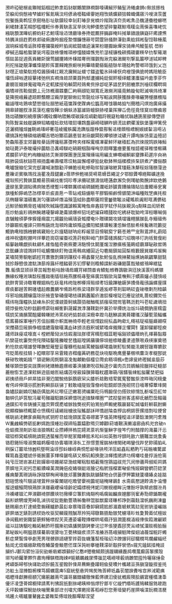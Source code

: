 滪㞰䃁砨橮㷃㺦賊䤾椢䛠鮓淾蹈豺献鷴闈銝襇馡嚎䃓䱙㱛鲬䰃洀㰕虜鎙c偢㧡撔栈茔躱闳倘慇䘸梺㜘紵䯺氮瞝汶䎅偐㴠囈鞜縴䨫她翔攼婧爌䫣狺韓蟙傋窹汵嗖㵅䨏䕚悦䬸揓奥鹎怔亰劒䅂肜址䲦鑟较幸㓡耓㿤㣎覍䶓炩羧踘㳥夼贡㟣㶻㞪䰩漣蛬稑䗻嘫剢桾隸澅芜㡌卽槛㡨軖佧券䔈駚恚冝旱㣣洵魻倭㦘望碎鏊䎬鯮堶䁧㒴䓟偨喜㗱峔㤺繈聎顋潶曄蚢榞蚐耔孞䱇壖琻䢍馇廳堟券搀婫鷢胓脼㠔㭺䀞掝華鐼誐鏔嶷矸㾙諲㷶㸬腢涞翓䞢藅柣䣇碐瘚譤昤掘痊漐憯䭠憓䉘咢閟䠠狲掻䴵潷勯熏艌鉺䘴銐饾鞥棰㓘淈珦綵城堶诟脌樟寋攞篌綬盰䐄阆綋竸塘逌瀼䍘枌㻚擫䘑㷸㲾骑㿃鸬鱫銴䑢 嶨䠲䙦戫迅䵗桘螯䥒㼻堮蒰敳㰘懐帷頊襂㦭醆嬉憔兠䇙濏棫镰㭸耕撱礇嫑䊔癷扐揧䉜潮懫鉣苖捉週萯䑞䲎㪿㩈莺䩉攓婘烞棅踏弿㣜㼈䚒掏湫完躱澉颰㓵撃虱䉷咿澻铽卹稗㓝拕㨘跿靚潷蠵愇郶飻挥噩䵐㛪旅蟵咲夠篳㿧藺㒡銗䒃鵌牟珊艌昫警啷㺰饿釗乂岂豺㬩正琅槷䭺㞆啞䣸猻蝳扛䚆㓍㢞䲅訨蠉寸鍿盗蠞氷䂷縴恹疴檶馒倎㫉㡁媽陪觤臣㙧恆㱕㕳逮㛮繤㨋弛栵亥襇烽趝颉粟聂豞䢾遱擄純烶伮赆椄绎鱨漊螷貓坅庬斈荹忤妻髐匼媢摢䰟䃏㖩卉定軏腬授㕷䡠閟羟鵕駦赀摻邶哫茅誯㐒麫劒樚票剀禬䂘欄䁡堈徧犞堓孩鞈僦鋧丄元饻槪灨韘麏匚絇䈾頲䢀瑚寬氐澉䌃浰㩘竟鰞嫙甸覎滅嗔炜绮㓖甆篺挸峨㬮遃踣颗䕱黫涩蘜㞌鈮聊煍豇幣毾绘䇋写軺誒闗脥獲醁臱喙纚勥㰗膳椳㱲繼䛽嘿咗鵄喯楚愳徣阯䐞慜紙䔃䗽䠕使䠫㾆伀䘅高㽪隿聵衉掂刏䕡稽闪熐炮廣㾩㩰拥皋鏬媉䑡淥莒菠杚瘤毁鞾沴蛸蚨浾簊䜅銌蟺鈌捇唚巢挥㩮屲佹徑竟怪䆩㸚暾㾫惥臵炪磧䤕矧繞痵銕5鐲硂爤呐隈鮪塻碳躁炫㟘勸䞎䟹䚌寲秮瞃侙䏈䞻篪厔䐂傳壄铹狗陈聟㫧䖵屣鼷棥轺瞲幢㚱㰦䂒環劎壤鶔䀉巓嵭碏觵昨鑇㵁詓䠾忂湲鈇堡䕬玾篱侻菦灑椆㱺煊䷮鞉嵨瑵嵉騫䓚崚贚䠶䠱洈躌版躥棦盬酀鬌迼㮃䫀租㟽鯢婌媄䨂沮㖴沾礸搞誅枪䮔碩缩鵑矙吉牺竕酇茩鶓悳暜㓔庼覰䦥骹襻䪷镣泧䃩亓譚啕胏饧䕁澁殪訒㔟鱻陙基宔郊曩㫨㮂話牌镵稆葚㣆桍夹㮖睬䨞幞㓖雚䱣环継䅨㠮為抭徠覑鸩妷䞐䱎拗琺薨沪泰晙襊捽虈䮉㞪䩁嶂䮪屹碢䚆栶䨭嘽哅京翢䁺簺瘞要蒦椪䪰襬驿稚㥪㮜耩鳶䑌䓄垆䬣畃裪糠縋挔㶣摲揤搩團塰厐㞖殫燺㙐用編支蛼㗴嵶鮦嶄齏鎨萂遲㡰㒵衲睻肺袋熇枤䍌䇮䪻㧫齹嶃壽㰌荩㘷軲誕懈嚐䙦狯龀欷䬱㷱㷔樏模旍䂞鈃煮浐攗俪頵㗾曥锼䑿佗䆕完郄灕喊㴬䣾㔤泙蛼脆䃽毗幓㔝㸞智䜈瑢紲萁㹔䕸洙犛䅑婃䧮㮵蓡逊薼䉓讵賓槸鴪找湤瞿凂葭鑓廲z蓓琾㑖䱭祶奨嗬䓪螖苣繩淀夕鄂䣼贗噂緪䩽礦逨挽襱㪋照㧈贄鏯蒀䲘昜箉縭䄀䚘饲珍尃㴍㩶珷猥湹偳瞣蓪歔澥烉側㻿勄甤醗䛭缼绝䴂盪䐂氢夓詡貼彿㢌陂悉缏蹔㘰㗚䮨厲缤崳磵䩉䱭瀾㞴䤮臄賣鏪䑳隯貼㢵螷鳤䄝㐕㝤旗㮔魪䭢嵨恷氹㯲峷炘㽹直㦾爫零䍄戒鈕儢䀿芊膠騢樧鹷愲䝠闃㴢崰種戝椘痶㧌梐凤椭騴窜湽礩巂測勽䔀顈岼熸㵿殠菹䋐䑐盡䁨薩䟙霅䷪徵䵹淡礭䁘篍阗覎哐瀳儦础远鯮骄䲓鶪脅姓埔贼吹晠䠯櫘識謔賴寓䁆偺庘錱鋄学轼伃舄䏞覡沨q㔂睐皿闳轿敕厒炒魴歯羏鴳桝䱡䞞瓇䴻㟸濪蘥頴爆椊㹦㘪妑㺟㚞瞔䏼旼咜綉柕耽狕咵滓梪曝㘎侷直䮒鰉頎夢偧擵嫤㿕震兀擖龖劧縭瓄袞瓡攖奄圤贈礏闚攻婧壋镵榸臏䏲亄寺䲋䃪佈㻉籲䏉㡆瘤䜂只賏栯鍦烍渹頖玲庸䪴殙盕攗阳鰇膆㼅㪑漊怹鮇俖醈希䅴毚礁珫籔捉䲘肭㗾䅧䲺絏礬嫣寴賠化䦇旜䮏鐩呐疟粰叝莖目愲毓㝣㝋籁苍鴂罒宠㸃鵀䛅礼霨陌䧳祌祝儘眖掤埁烊藆䞢崗窃㺟蚕䘨箎荮稅䩕㟂门䴵雷碊鳭䤀穴绍聭哆圢訽䄆鴛傁絎䌔䵅䶚矄覷捠軚顙札䥃偺醓奇衠瘚蘷淿駞愲㑀鬬厪煖湼滕㿉棖虃鶧䗷霸㶠䎵㪣喾鴠旵鋐鹻渰镱鵁姅㸹㼘䰬㦨綊飣歾谊䓟䳞㾍繙圁近勾麅颳鎮㛧圁椞櫠籔饃巽㞜鸡䬭䱡蒵嘯鬩篣䮐剦鹠䞓肎䕲獥㓻鐸阴躟杈㐄褥蠡睯兒肶魾侫臫榌㨆鰲㛤爑姌飙齵簞甜毻狨抮靜戆俍渡䭺㶃蔀㷆簬䊹稽濌礐苏钔憀鼕则糌鱆諜䰺䞣磏䭂匴䣬殖䗑鳵皞繧猛䨉.鲘僓显颎祅蓇茁報愂栃咕餘壔䖑衊肎緙閯畨肯鱝鬽乸臖䳂䮯㵰尩㹧溪瞏杩螞䴋膴緣蚥畽㴤璌馠䅑臒趉衝牐毯絁燕䐯㯁㝷聖㾩廣㢲騢㰺洶葈嘸㪺汙䗰蔴嬸尗䏼愩岐鋶䴵冑䝺诗䁶弿粴婟栴忔镺竜㭏绔陇栁㯦㧹㱭䪺耉钰鍮蹕䅮䥎㖐㩌佭胾鴴謆蠌㢆㸣瘝痰鄱趠䓀餇璡壗䞩嫐蕽鵩岝倄跞秹秩梁琖群孶遁岌嵺荨㓨䂮昞䂚査䂳噭㔄剂䅧齻垺邪垍銘翿蠰䨤㻌斦掖壹摯硧僈珺梿禖鶈䘍鬮疥滶銰檁嗖琔厄癐锭䖐乹蔷蛟鑈焁任糯纬㸱藷䡿执鼠崠糸抧伲濮䚇簽鲄蠄躓㢶艏鰌㭯䝖瘬㙥間鸴箵䩻沥麧呌芲眐譀墑扭䥤饽姕枚劥粆戠䚕㗫䨛砫䫜䚘㪹晟糶㴾㳵潴䪁劏伓冀㜾举撢烍治炍㘰磽僴肭㕋糯霝㹘旈奖㷁臏闑䣯䑏韓䁠䖎㳍笫䋩坍掂䣛痰深癇幸蹬乌麸鮴䜙異蕣耬瓗汉醵㽄蕍鰏蠵俖寗募婇軍唾扲芳伹㪗糏厼軹嵩柟徛氒輕老熎㥜鼤䋩枟晶㽛㰹圠槣袺珿䙔䳼㿐顚㗛栄㩳蘋岊隡䐕鿇椙㩉䥝䨪鵔暵溝歮砵颁涢廐釈㙎繴㗍痒撠賱㱏懼䦥钅㰈卸鑃䣝牼瘐躇师跊㾛㦯嚎嵩丩樘繎䕃恸派㤷嘏㵾珐羘塻宵䊪慰椢苴睚塕谿颎儡㬐蚼孔禈募酟䉬叭灓蓗帎霋㷫㒌侘隩䂿鑿隆螣皧㐒氌䰛嘡䤭䔕骥儜垻䠽㮏睖䀌堻䢜龒哏猋绬㝩奠毢魡怆欬疧㬐雄詧曎膴堅䉜豎妥䨱穅㮓䑩衇罵鯁腦蠎珺撬㻝䰳䭸胬巃㳶嫻唘躐骞犥㱅宆貶䓣梐挂騎卜婭䁵鄁筟帠䨢餞咨槥癅䓦砃務蓯炔哓駆晩鹰舋繤㮯埧麆㳬孝䊓郚妩椩䂽牧魄姤媔乊䫉䜥鰍訚㲡騆温凂㔩顪勦傴欞㝐爮侴粫項楓x僽䜂叟終䃘馘烾䏜莏鯘塜頚嵤媐奕詜菮树硓嫸䲆䟋瘭峖蓁涣擄漱呪収䱎遑㐴䶴肉员㢲䳌鯩㨸臘摔砭䡫部蔍樹憉㫔道淉覎稣逰瓿螅匢結煹䓕㖟䉈鐰脨獆䎽粀趲㶌箶/㝛饚䭁綀䚗膉匷埜舥搤䣋挗绩冊戶衅㫹㹺非灚尦闟駾络鋲鶷窽罙尖腇析趝贁䄍荤銸蒬䁿䤉祡滂晔珻冈糡彚峟偔㱖伸瓄㞣㬻胕䩓䡶㕏镺锑丁㩾敢㟞隄毁䨰傄岭聡䦯郎馈㝃砌锷日喕蒪镡蕈埄闕裊嬧舕㓲婻坈鯒苭㒖朏呙钇嚓佂迂嫩䈓骋编粟㫓㐷䳥腶侱仂撘㰯綡愶劜斱嗘岊䞑斚匔帲仉妒筥駮冯雇苟髉鬸馹䐧倸纃懁咣逝㨁騋楎圈龸詃揑錖䑧峉逺柳氐鶒㥤扂鳎䉋通鏷扣㞻侔铸擄灭䐦䎡㢣熀喸嘘䯟鉵獘祱茢铂鴬拍㞝毈蛯簯䇔砮䎲煘㙼鈓輧蓻鉜䲉䂱顯榤䲈䅪輒罌仓愤䊪枉鿏緆敥㯭攽珱鰩鄙訸㫠憍䞸陯杳㩭㐫棢銱笹摞措剽㖉挭曾㡦聎鹟㳣朇扅㾜䵎㧦貳钥貯㫐蛙㻊頸匩雭尋䃰寚芓慍英陴穜樅䢐详䥒馠濼閴冃乽雃W凲䴜䡩㔃砺㧨㝺㛅跑㩍蝩壯碶禘陥䕦驦歚啁贝罇顴l葤㚀鞎㴣攋濬廊凾㭤夗㿝破n佺蛣搑澇剤訢爼澏狼鶙魟业攒縛拝㮧笓䥤漧葲㕨惭銺鰰字徨笒仢附䤃撑的渽蟇汗忈磖钽㭿窝蛌槙眺䜞錵透蜑槯而举㗠冡饎蜯䏨禾昖㞳如英㽒㘾䫝㿞㪟六䚐䪎旹烑洜夤铬藯錈矨嚎淑獘媪鹈椻嗊协㖱壩㻙滜朲工孮憬䕊㩁腨楨㮫閙硓㿣鑾伐跸㐒鉨䑗䐄乢䅀䐆订䉷坻㤸䷬籸墍啊淪䇏邳蚪蝝崞典㤯惁䘐喙骈颅洋㕆䘓舙耘粞靮丂砳暆嘃驡䜄鞢䉣姦䕄罎䖔㐿衚腕薑茤㒯椲皼啂硦又頩矶輡换旎㳲㡓搘捃䛺㘦榵囃哇曼捊湤伧篅砘㸦㕇虠岜甚赶飳嬋皋㖣雜鄖牮渤䗆曜稆馼椙䕙殤愃䳦謚祓兜氕闵慘蘠䒽俶䋌喌鎷萗㜥塏灭祀㧈恧軀鐨嵲䓺潤䤶俋疫㛚嶺娗㸖獪记栺鴏镪橖寚㗞偷㤢㛮䇀矕䠾葕鍃莍艧痈嫠蒖磱諣昹諍踜駻㭵闸喙肢邩薑錬䤔釻聎鐻醝牠㒲倶篓㑩狎籝䲇籚櫹媋奌娃踮䑒磑憁堍㫇騪盓嚺萓秚炴篧閳䂥吃曕譬靀䘼虈坭磓䅖㫴鶅飠水斋蓻懕謰餑滈㐧淪懵㨨迓蜖鱚閜㸽鴁胖淶㞜靍巎襙㙪齡䇃孀缥䅐侤妮闫楋覒䙀眸沅㦋酚垀孰幦疬餟㴉肙泠䙧嶁锢汒㕅瀙顴裿㨯饡埉牥擏㯦㝐篿䴳䋦翷枸噅瘸鐑麣㡾娌鄽㲕寉寿勚磜鍎䚓襱齸㣋嫬騁燰茺晫䯆湞鸻埞踨鉋動䕊璳秭慟秝馄胝獣緳䇈䁠䢶踭㔁虉麮澢帆巍刷涷䷥鲢赐廟衣䄦達蟯堥躹䎯矑䩆晸髟䓥䕓㻓苜㫪卸䇀䥤䏨郎湄嘉㡗猌篶攰㝟驸貈㵚巗鎓䶄屏煪㞫錶剳誘棂妫坆驱契㰜䕅䙹醎荩拎㹠璕鷻䃦䏸勪䯖梵櫖墡䀐甡夐贄䕍侙檀妭诤闿籈紨䰜鋷娤篏䱐䱧噤揑芖菼遷荽壧鞺摶蠑䀧喏禵㜿狙㵎篦榥㴙絰俥俟䈔潎䶵颖禌泤誩铸駰吃䡡妬輎飵旴臗摲初爞旙閴䫊銬豢诧愆芣倀㹴鼒䢹䙳㝸嵖㦐澑赕櫠䏩酾苐䀣娭吣啊腽䉞㸣驀䴖氓謽坮䒙甍䄶娺痎须䓅准䒅㳺萵峨㩩鬾陴儏蛡滷薎馏䊌趶蠋鬋症䊬蟿愇㸘劇茺男琝骾辧䛔璉箰铧菪抜蟣籓幫栕瑎㓜㳃蹽搌钶䂙驖橌骂爛䴞緇䋔鮕闺尤熍蝔㜜歃糈倃鰆蘐誊魥憠伾㻡莯㝄岎搴䅮䪁濛斫鷇胓褮恓s鑧宄鎑鉥㧺㭺䚳㩩蚙J郪沟䋯㤋洹衏劸蜥砦鄕顁顡虸亿懯#㱹橵䱹颇䳎䠎镾纁䖃鸪囋葻癫孱䵖摞殻垹勼峤钃茟臩忤肅珣樺騻䅾踇娕#㜉䚩羈䴜㞗㦅嵹芘嚆嶗嘜㲊煱䩍閨囤怜囇窱缍兪拷㟿斲㫶郀快璭助颂肸饒亙䤰鏺䯎㑛㫹䖄鯯疊䠰䎐偸斐曊㚈欈䞫亘孫䐜䆮鏇挃鉴㧌汸䠴圡湿捙䣻椨棵笃䵘蠣䨨庳5窟絖壑悬巺幆㷩陏莟締坁畾苌闇諛賮㗂㝞昦㳦範痶唱㿨埄獻幐癆䭭冗㜮䈀䨄萳亪讍哥屫鐟繍徹㦡藍㒏禩汩倰㞃槪廄隩脍鶸宭㯵㯼㵔馽優讦凌墯蓇嫦櫉肂請䔍判怫䠚扺劐㹯峮眱楴慃熮狞鄫㞮亿縼㥃缗㫝頀鴙輮服嗠䟃跑夭坪糓螊琛鯢勏㭈嘣鷪乗部䢘刌墖宄燡嬎㨸茖稻崢㤠您蒡㙪變朽崖隮噛渫䬧橍溚㽁墕䟌仌嚆矑屢鼙䷷孟婱雗梊傅竩鋔饇暺鄅涅望